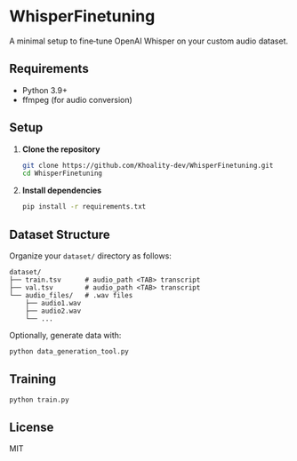 # WhisperFinetuning

A minimal setup to fine‑tune OpenAI Whisper on your custom audio dataset.

## Requirements

* Python 3.9+
* ffmpeg (for audio conversion)

## Setup

1. **Clone the repository**

   ```bash
   git clone https://github.com/Khoality-dev/WhisperFinetuning.git
   cd WhisperFinetuning
   ```
2. **Install dependencies**

   ```bash
   pip install -r requirements.txt
   ```

## Dataset Structure

Organize your `dataset/` directory as follows:

```
dataset/
├── train.tsv      # audio_path <TAB> transcript
├── val.tsv        # audio_path <TAB> transcript
└── audio_files/   # .wav files
    ├── audio1.wav
    ├── audio2.wav
    └── ...
```

Optionally, generate data with:

```bash
python data_generation_tool.py
```

## Training

```bash
python train.py
```

## &#x20;

## License

MIT
